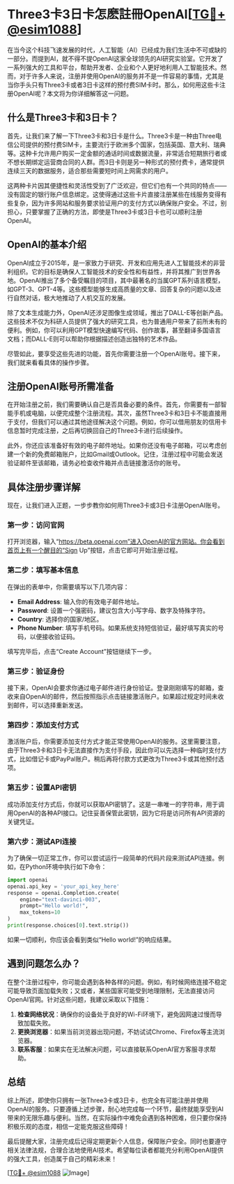 # Three3卡3日卡怎麽註冊OpenAI[[TG💪+ @esim1088](https://t.me/s/esim1088)]

在当今这个科技飞速发展的时代，人工智能（AI）已经成为我们生活中不可或缺的一部分。而提到AI，就不得不提OpenAI这家全球领先的AI研究实验室。它开发了一系列强大的工具和平台，帮助开发者、企业和个人更好地利用人工智能技术。然而，对于许多人来说，注册并使用OpenAI的服务并不是一件容易的事情，尤其是当你手头只有Three3卡或者3日卡这样的预付费SIM卡时。那么，如何用这些卡注册OpenAI呢？本文将为你详细解答这一问题。

## 什么是Three3卡和3日卡？

首先，让我们来了解一下Three3卡和3日卡是什么。Three3卡是一种由Three电信公司提供的预付费SIM卡，主要流行于欧洲多个国家，包括英国、意大利、瑞典等。这种卡允许用户购买一定金额的通话时间或数据流量，非常适合短期旅行者或不想长期绑定运营商合同的人群。而3日卡则是另一种形式的预付费卡，通常提供连续三天的数据服务，适合那些需要短时间上网需求的用户。

这两种卡片因其便捷性和灵活性受到了广泛欢迎，但它们也有一个共同的特点——没有固定的银行账户信息绑定。这使得通过这些卡片直接注册某些在线服务变得有些复杂，因为许多网站和服务要求验证用户的支付方式以确保账户安全。不过，别担心，只要掌握了正确的方法，即使是Three3卡或3日卡也可以顺利注册OpenAI。

## OpenAI的基本介绍

OpenAI成立于2015年，是一家致力于研究、开发和应用先进人工智能技术的非营利组织。它的目标是确保人工智能技术的安全性和有益性，并将其推广到世界各地。OpenAI推出了多个备受瞩目的项目，其中最著名的当属GPT系列语言模型，如GPT-3、GPT-4等。这些模型能够生成高质量的文章、回答复杂的问题以及进行自然对话，极大地推动了人机交互的发展。

除了文本生成能力外，OpenAI还涉足图像生成领域，推出了DALL-E等创新产品。这些技术不仅为科研人员提供了强大的研究工具，也为普通用户带来了前所未有的便利。例如，你可以利用GPT模型快速编写代码、创作故事，甚至翻译多国语言文档；而DALL-E则可以帮助你根据描述创造出独特的艺术作品。

尽管如此，要享受这些先进的功能，首先你需要注册一个OpenAI账号。接下来，我们就来看看具体的操作步骤。

## 注册OpenAI账号所需准备

在开始注册之前，我们需要确认自己是否具备必要的条件。首先，你需要有一部智能手机或电脑，以便完成整个注册流程。其次，虽然Three3卡和3日卡不能直接用于支付，但我们可以通过其他途径解决这个问题。例如，你可以借用朋友的信用卡信息暂时完成注册，之后再切换回自己的Three3卡进行后续操作。

此外，你还应该准备好有效的电子邮件地址。如果你还没有电子邮箱，可以考虑创建一个新的免费邮箱账户，比如Gmail或Outlook。记住，注册过程中可能会发送验证邮件至该邮箱，请务必检查收件箱并点击链接激活你的账号。

## 具体注册步骤详解

现在，让我们进入正题，一步步教你如何用Three3卡或3日卡注册OpenAI账号。

### 第一步：访问官网

打开浏览器，输入“https://beta.openai.com”进入OpenAI的官方网站。你会看到首页上有一个醒目的“Sign Up”按钮，点击它即可开始注册过程。

### 第二步：填写基本信息

在弹出的表单中，你需要填写以下几项内容：

- **Email Address**: 输入你的有效电子邮件地址。
- **Password**: 设置一个强密码，建议包含大小写字母、数字及特殊字符。
- **Country**: 选择你的国家/地区。
- **Phone Number**: 填写手机号码。如果系统支持短信验证，最好填写真实的号码，以便接收验证码。

填写完毕后，点击“Create Account”按钮继续下一步。

### 第三步：验证身份

接下来，OpenAI会要求你通过电子邮件进行身份验证。登录刚刚填写的邮箱，查收来自OpenAI的邮件，然后按照指示点击链接激活账户。如果超过规定时间未收到邮件，可以选择重新发送。

### 第四步：添加支付方式

激活账户后，你需要添加支付方式才能正常使用OpenAI的服务。这里需要注意，由于Three3卡和3日卡无法直接作为支付手段，因此你可以先选择一种临时支付方式，比如借记卡或PayPal账户。稍后再将付款方式更改为Three3卡或其他预付选项。

### 第五步：设置API密钥

成功添加支付方式后，你就可以获取API密钥了。这是一串唯一的字符串，用于调用OpenAI的各种API接口。记住妥善保管此密钥，因为它将是访问所有API资源的关键凭证。

### 第六步：测试API连接

为了确保一切正常工作，你可以尝试运行一段简单的代码片段来测试API连接。例如，在Python环境中执行如下命令：

```python
import openai
openai.api_key = 'your_api_key_here'
response = openai.Completion.create(
    engine="text-davinci-003",
    prompt="Hello world!",
    max_tokens=10
)
print(response.choices[0].text.strip())
```

如果一切顺利，你应该会看到类似“Hello world!”的响应结果。

## 遇到问题怎么办？

在整个注册过程中，你可能会遇到各种各样的问题。例如，有时候网络连接不稳定可能导致页面加载失败；又或者，某些国家可能受到地理限制，无法直接访问OpenAI官网。针对这些问题，我建议采取以下措施：

1. **检查网络状况**：确保你的设备处于良好的Wi-Fi环境下，避免因网速过慢而导致加载失败。
2. **更换浏览器**：如果当前浏览器出现问题，不妨试试Chrome、Firefox等主流浏览器。
3. **联系客服**：如果实在无法解决问题，可以直接联系OpenAI官方客服寻求帮助。

## 总结

综上所述，即使你只拥有一张Three3卡或3日卡，也完全有可能注册并使用OpenAI的服务。只要遵循上述步骤，耐心地完成每一个环节，最终就能享受到AI带来的无限乐趣与便利。当然，在实际操作中难免会遇到各种困难，但只要你保持积极乐观的态度，相信一定能克服这些障碍！

最后提醒大家，注册完成后记得定期更新个人信息，保障账户安全。同时也要遵守相关法律法规，合理合法地使用AI技术。希望每位读者都能充分利用OpenAI提供的强大工具，创造属于自己的精彩未来！

[[TG💪+ @esim1088](https://t.me/s/esim1088) ![Image](https://i.postimg.cc/4NQfJmqS/Snipaste-2025-05-13-00-14-12.png)]